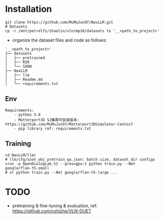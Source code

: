 # Installation

```shell
git clone https://github.com/MuMuJun97/NavLLM.git
# Datasets
cp -r /mnt/petrelfs/zhaolin/vln/mp3d/datasets to '__<path_to_project>'
```
- organize the dataset files and code as follows:
```shell
'__<path_to_project>'
├── datasets
│   ├── pretrained
│   ├── R2R
│   └── SOON
├── NavLLM
│   ├── llm
│   ├── Readme.md
│   └── requirements.txt
```

## Env
```shell
Requirements:
    - python 3.8
    - Matterport3D S2集群可安装版本: https://github.com/MuMuJun97/Matterport3DSimulator-Centos7
    - pip library ref: requirements.txt
```


## Training
```shell
cd NavLLM/llm/
# llm/cfg/soon_obj_pretrain_qa.json: batch size, dataset_dir configs
srun -p OpenDialogLab_S2 --gres=gpu:1 python train.py --Net google/flan-t5-small
# or python train.py --Net google/flan-t5-large ...
```

# TODO 
- pretraining & fine-tuning & evaluation, ref: https://github.com/cshizhe/VLN-DUET